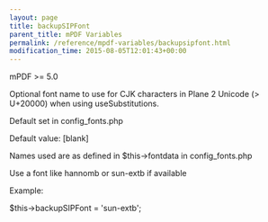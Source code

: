 ```yaml
---
layout: page
title: backupSIPFont
parent_title: mPDF Variables
permalink: /reference/mpdf-variables/backupsipfont.html
modification_time: 2015-08-05T12:01:43+00:00
---
```


<div>
<div>
<p>mPDF &gt;= 5.0

Optional font name to use for CJK characters in Plane 2 Unicode (&gt; U+20000) when using useSubstitutions.

Default set in config_fonts.php

Default value: [blank]</p>

Names used are as defined in $this-&gt;fontdata in config_fonts.php

<p>Use a font like hannomb or sun-extb if available</p>
<p>Example:

$this-&gt;backupSIPFont = 'sun-extb';</p>
</div>
</div>
